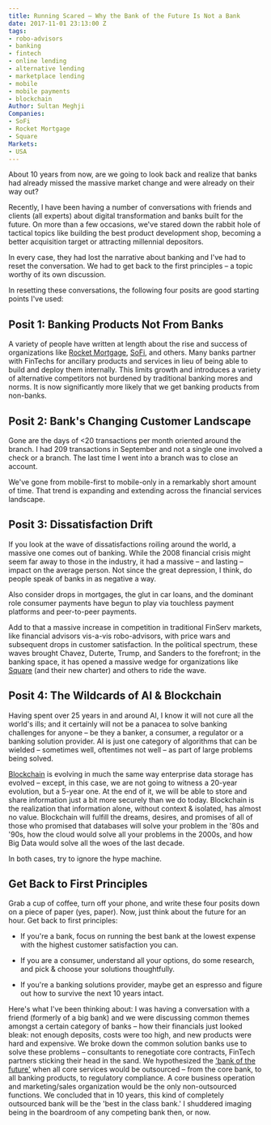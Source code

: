 ```yaml
---
title: Running Scared – Why the Bank of the Future Is Not a Bank
date: 2017-11-01 23:13:00 Z
tags:
- robo-advisors
- banking
- fintech
- online lending
- alternative lending
- marketplace lending
- mobile
- mobile payments
- blockchain
Author: Sultan Meghji
Companies:
- SoFi
- Rocket Mortgage
- Square
Markets:
- USA
---
```


About 10 years from now, are we going to look back and realize that banks had already missed the massive market change and were already on their way out?

Recently, I have been having a number of conversations with friends and clients (all experts) about digital transformation and banks built for the future. On more than a few occasions, we've stared down the rabbit hole of tactical topics like building the best product development shop, becoming a better acquisition target or attracting millennial depositors.

In every case, they had lost the narrative about banking and I've had to reset the conversation. We had to get back to the first principles – a topic worthy of its own discussion.

In resetting these conversations, the following four posits are good starting points I've used:

## Posit 1: Banking Products Not From Banks

A variety of people have written at length about the rise and success of organizations like [Rocket Mortgage](https://rocket.quickenloans.com/), [SoFi](https://www.sofi.com/), and others. Many banks partner with FinTechs for ancillary products and services in lieu of being able to build and deploy them internally. This limits growth and introduces a variety of alternative competitors not burdened by traditional banking mores and norms. It is now significantly more likely that we get banking products from non-banks.

## Posit 2: Bank's Changing Customer Landscape

Gone are the days of <20 transactions per month oriented around the branch. I had 209 transactions in September and not a single one involved a check or a branch. The last time I went into a branch was to close an account.

We've gone from mobile-first to mobile-only in a remarkably short amount of time. That trend is expanding and extending across the financial services landscape.

## Posit 3: Dissatisfaction Drift

If you look at the wave of dissatisfactions roiling around the world, a massive one comes out of banking. While the 2008 financial crisis might seem far away to those in the industry, it had a massive – and lasting – impact on the average person. Not since the great depression, I think, do people speak of banks in as negative a way.

Also consider drops in mortgages, the glut in car loans, and the dominant role consumer payments have begun to play via touchless payment platforms and peer-to-peer payments.

Add to that a massive increase in competition in traditional FinServ markets, like financial advisors vis-a-vis robo-advisors, with price wars and subsequent drops in customer satisfaction. In the political spectrum, these waves brought Chavez, Duterte, Trump, and Sanders to the forefront; in the banking space, it has opened a massive wedge for organizations like [Square](https://squareup.com/) (and their new charter) and others to ride the wave.

## Posit 4: The Wildcards of AI & Blockchain

Having spent over 25 years in and around AI, I know it will not cure all the world's ills; and it certainly will not be a panacea to solve banking challenges for anyone – be they a banker, a consumer, a regulator or a banking solution provider. AI is just one category of algorithms that can be wielded – sometimes well, oftentimes not well – as part of large problems being solved.

[Blockchain](https://letstalkpayments.com/an-overview-of-blockchain-technology/) is evolving in much the same way enterprise data storage has evolved – except, in this case, we are not going to witness a 20-year evolution, but a 5-year one. At the end of it, we will be able to store and share information just a bit more securely than we do today. Blockchain is the realization that information alone, without context & isolated, has almost no value. Blockchain will fulfill the dreams, desires, and promises of all of those who promised that databases will solve your problem in the '80s and '90s, how the cloud would solve all your problems in the 2000s, and how Big Data would solve all the woes of the last decade.

In both cases, try to ignore the hype machine.

## Get Back to First Principles

Grab a cup of coffee, turn off your phone, and write these four posits down on a piece of paper (yes, paper). Now, just think about the future for an hour. Get back to first principles:

* If you're a bank, focus on running the best bank at the lowest expense with the highest customer satisfaction you can.

* If you are a consumer, understand all your options, do some research, and pick & choose your solutions thoughtfully.

* If you're a banking solutions provider, maybe get an espresso and figure out how to survive the next 10 years intact.

Here's what I've been thinking about: I was having a conversation with a friend (formerly of a big bank) and we were discussing common themes amongst a certain category of banks – how their financials just looked bleak: not enough deposits, costs were too high, and new products were hard and expensive. We broke down the common solution banks use to solve these problems – consultants to renegotiate core contracts, FinTech partners sticking their head in the sand. We hypothesized the ['bank of the future'](https://letstalkpayments.com/the-modular-bank-of-the-future/) when all core services would be outsourced – from the core bank, to all banking products, to regulatory compliance. A core business operation and marketing/sales organization would be the only non-outsourced functions. We concluded that in 10 years, this kind of completely outsourced bank will be the 'best in the class bank.' I shuddered imaging being in the boardroom of any competing bank then, or now.